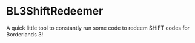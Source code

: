 # BL3ShiftRedeemer
 A quick little tool to constantly run some code to redeem SHiFT codes for Borderlands 3!
